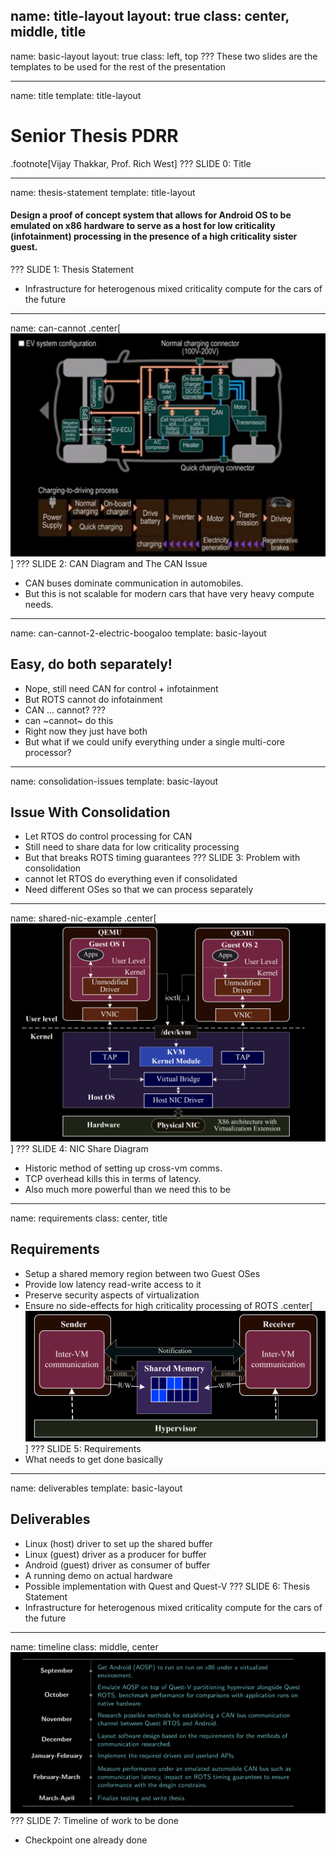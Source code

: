 name: title-layout
layout: true
class: center, middle, title
---
name: basic-layout
layout: true
class: left, top
???
These two slides are the templates to be used for the rest of the presentation


---
name: title
template: title-layout
# Senior Thesis PDRR
.footnote[Vijay Thakkar, Prof. Rich West]
???
SLIDE 0: Title


---
name: thesis-statement
template: title-layout
#### Design a proof of concept system that allows for Android OS to be emulated on x86 hardware to serve as a host for low criticality (infotainment) processing in the presence of a high criticality sister guest. 
???
SLIDE 1: Thesis Statement
- Infrastructure for heterogenous mixed criticality compute for the cars of the future


---
name: can-cannot
.center[![can-example-inv](./img/can-example-inv.png)]
???
SLIDE 2: CAN Diagram and The CAN Issue
- CAN buses dominate communication in automobiles.
- But this is not scalable for modern cars that have very heavy compute needs.

---
name: can-cannot-2-electric-boogaloo
template: basic-layout
## Easy, do both separately!
- Nope, still need CAN for control + infotainment
- But ROTS cannot do infotainment
- CAN ... cannot?
???
- can ~cannot~ do this
- Right now they just have both
- But what if we could unify everything under a single multi-core processor?

---
name: consolidation-issues
template: basic-layout
## Issue With Consolidation
- Let RTOS do control processing for CAN
- Still need to share data for low criticality processing
- But that breaks ROTS timing guarantees 
???
SLIDE 3: Problem with consolidation
- cannot let RTOS do everything even if consolidated
- Need different OSes so that we can process separately


---
name: shared-nic-example
.center[![vm-shnic-inv](./img/vm-shnic-inv.png)]
???
SLIDE 4: NIC Share Diagram
- Historic method of setting up cross-vm comms.
- TCP overhead kills this in terms of latency.
- Also much more powerful than we need this to be


---
name: requirements
class: center, title
## Requirements
- Setup a shared memory region between two Guest OSes
- Provide low latency read-write access to it
- Preserve security aspects of virtualization
- Ensure no side-effects for high criticality processing of ROTS
.center[![design-diagram-inv](./img/design-diagram-inv.png)]
???
SLIDE 5: Requirements
- What needs to get done basically


---
name: deliverables
template: basic-layout
## Deliverables
- Linux (host) driver to set up the shared buffer
- Linux (guest) driver as a producer for buffer
- Android (guest) driver as consumer of buffer
- A running demo on actual hardware
- Possible implementation with Quest and Quest-V
???
SLIDE 6: Thesis Statement
- Infrastructure for heterogenous mixed criticality compute for the cars of the future


---
name: timeline
class: middle, center
![timeline-inv](./img/timeline-inv.png)
???
SLIDE 7: Timeline of work to be done
- Checkpoint one already done
